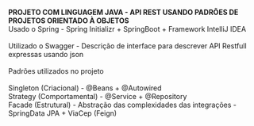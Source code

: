 **PROJETO COM LINGUAGEM JAVA - API REST USANDO PADRÕES DE PROJETOS ORIENTADO À OBJETOS**
<br/>Usado o Spring - Spring Initializr + SpringBoot + Framework IntelliJ IDEA<br/>
<br/>Utilizado o Swagger - Descrição de interface para descrever API Restfull expressas usando json<br/>
<br/>Padrões utilizados no projeto<br/>
<br/>Singleton (Criacional) - @Beans + @Autowired
<br/>Strategy (Comportamental) - @Service + @Repository
<br/>Facade (Estrutural) - Abstração das complexidades das integrações - SpringData JPA + ViaCep (Feign)